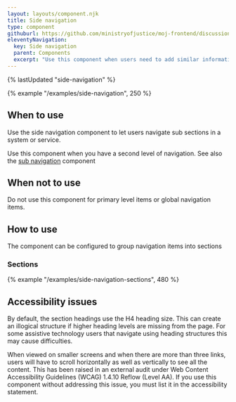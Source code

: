 ```yaml
---
layout: layouts/component.njk
title: Side navigation
type: component
githuburl: https://github.com/ministryofjustice/moj-frontend/discussions/713
eleventyNavigation:
  key: Side navigation
  parent: Components
  excerpt: "Use this component when users need to add similar information a couple of times, such as several names for a single application."
---
```


{% lastUpdated "side-navigation" %}

{% example "/examples/side-navigation", 250 %}

## When to use

Use the side navigation component to let users navigate sub sections in a system or service.

Use this component when you have a second level of navigation. See also the [sub navigation](../sub-navigation) component

## When not to use

Do not use this component for primary level items or global navigation items.

## How to use

The component can be configured to group navigation items into sections

### Sections

{% example "/examples/side-navigation-sections", 480 %}

## Accessibility issues

By default, the section headings use the H4 heading size. This can create an illogical structure if higher heading levels are missing from the page. For some assistive technology users that navigate using heading structures this may cause difficulties.

When viewed on smaller screens and when there are more than three links, users will have to scroll horizontally as well as vertically to see all the content.  This has been raised in an external audit under Web Content Accessibility Guidelines (WCAG) 1.4.10 Reflow (Level AA). If you use this component without addressing this issue, you must list it in the accessibility statement.
